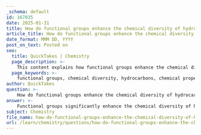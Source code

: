 ```yaml
---
_schema: default
id: 167035
date: 2025-01-31
title: How do functional groups enhance the chemical diversity of hydrocarbons?
article_title: How do functional groups enhance the chemical diversity of hydrocarbons?
date_format: MMM DD, YYYY
post_on_text: Posted on
seo:
  title: QuickTakes | Chemistry
  page_description: >-
    This content explains how functional groups enhance the chemical diversity of hydrocarbons by altering their properties, increasing their reactivity, and enabling complex biological functions and structures.
  page_keywords: >-
    functional groups, chemical diversity, hydrocarbons, chemical properties, reactivity, biological functions, complex structures, hydrophilic, hydrophobic, structural diversity
author: QuickTakes
question: >-
    How do functional groups enhance the chemical diversity of hydrocarbons?
answer: >-
    Functional groups significantly enhance the chemical diversity of hydrocarbons by introducing specific properties and reactivities that are not present in the simple hydrocarbon structure. Here’s how they contribute to this diversity:\n\n1. **Alteration of Chemical Properties**: Functional groups are specific groupings of atoms that confer distinct chemical properties to hydrocarbons. For example, the hydroxyl group (-OH) makes hydrocarbons more polar and hydrophilic, allowing them to interact with water and other polar substances. This contrasts with hydrocarbons, which are generally non-polar and hydrophobic.\n\n2. **Increased Reactivity**: The presence of functional groups can make hydrocarbons more reactive. For instance, the carbonyl group (C=O) is polar and can undergo nucleophilic attacks, leading to various chemical reactions that simple hydrocarbons cannot participate in. This reactivity is crucial in biological processes and organic synthesis.\n\n3. **Diverse Biological Functions**: Functional groups play essential roles in biological molecules. For example, amino groups (-NH2) are basic and can accept protons, influencing the acidity and basicity of molecules. Carboxyl groups (-COOH) can donate protons, making them acidic. This diversity allows for a wide range of biological functions, from enzyme activity to cellular signaling.\n\n4. **Formation of Complex Structures**: The ability of functional groups to form hydrogen bonds, ionic bonds, and other interactions allows for the creation of complex macromolecules, such as proteins, nucleic acids, and polysaccharides. These interactions are vital for the structure and function of biological molecules.\n\n5. **Hydrophilic and Hydrophobic Properties**: Functional groups can impart hydrophilic (water-attracting) or hydrophobic (water-repelling) characteristics to hydrocarbons. For example, the presence of a phosphate group (-PO4) can make a molecule more hydrophilic, which is important for its role in cellular membranes and energy transfer (e.g., ATP).\n\n6. **Structural Diversity**: The versatility of carbon allows for the formation of various functional groups, leading to a wide range of organic compounds. This structural diversity is crucial for the complexity of life, as it enables the formation of different types of molecules with unique functions.\n\nIn summary, functional groups enhance the chemical diversity of hydrocarbons by modifying their properties, increasing their reactivity, and enabling the formation of complex biological molecules. This diversity is fundamental to the chemistry of life and the various functions that organic molecules perform in biological systems.
subject: Chemistry
file_name: how-do-functional-groups-enhance-the-chemical-diversity-of-hydrocarbons.md
url: /learn/chemistry/questions/how-do-functional-groups-enhance-the-chemical-diversity-of-hydrocarbons
---
```


&nbsp;